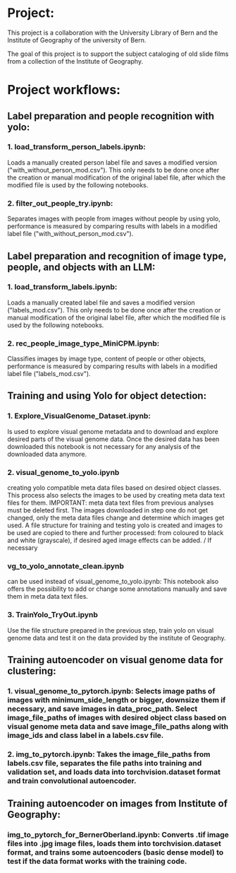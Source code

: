 # Project:
This project is a collaboration with the University Library of Bern and the Institute of Geography of the university of Bern.

The goal of this project is to support the subject cataloging of old slide films from a collection of the Institute of Geography. 


# Project workflows:

## Label preparation and people recognition with yolo:
### 1. load_transform_person_labels.ipynb: 
Loads a manually created person label file and saves a modified version ("with_without_person_mod.csv"). This only needs to be done once after the creation or manual modification of the original label file, after which the modified file is used by the following notebooks.
### 2. filter_out_people_try.ipynb: 
Separates images with people from images without people by using yolo, performance is measured by comparing results with labels in a modified label file ("with_without_person_mod.csv"). 

## Label preparation and recognition of image type, people, and objects with an LLM:
### 1. load_transform_labels.ipynb:  
Loads a manually created label file and saves a modified version ("labels_mod.csv"). This only needs to be done once after the creation or manual modification of the original label file, after which the modified file is used by the following notebooks.
### 2. rec_people_image_type_MiniCPM.ipynb: 
Classifies images by image type, content of people or other objects, performance is measured by comparing results with labels in a modified label file ("labels_mod.csv"). 

## Training and using Yolo for object detection:
### 1. Explore_VisualGenome_Dataset.ipynb: 
Is used to explore visual genome metadata and to download and explore desired parts of the visual genome data. Once the desired data has been downloaded this notebook is not necessary for any analysis of the downloaded data anymore. 
### 2. visual_genome_to_yolo.ipynb 
creating yolo compatible meta data files based on desired object classes. This process also selects the images to be used by creating meta data text files for them. IMPORTANT: meta data text files from previous analyses must be deleted first. The images downloaded in step one do not get changed, only the meta data files change and determine which images get used. A file structure for training and testing yolo is created and images to be used are copied to there and further processed: from coloured to black and white (grayscale), if desired aged image effects can be added. /
If necessary 
### vg_to_yolo_annotate_clean.ipynb 
can be used instead of  visual_genome_to_yolo.ipynb: This notebook also offers the possibility to add or change some annotations manually and save them in meta data text files.
### 3. TrainYolo_TryOut.ipynb
Use the file structure prepared in the previous step, train yolo on visual genome data and test it on the data provided by the institute of Geography. 

## Training autoencoder on visual genome data for clustering:
### 1. visual_genome_to_pytorch.ipynb: Selects image paths of images with minimum_side_length or bigger, downsize them if necessary, and save images in data_proc_path. Select image_file_paths of images with desired object class based on visual genome meta data and save image_file_paths along with image_ids and class label in a labels.csv file.
### 2. img_to_pytorch.ipynb: Takes the image_file_paths from labels.csv file, separates the file paths into training and validation set, and loads data into torchvision.dataset format and train convolutional autoencoder.

## Training autoencoder on images from Institute of Geography:
### img_to_pytorch_for_BernerOberland.ipynb: Converts .tif image files into .jpg image files, loads them into torchvision.dataset format, and trains some autoencoders (basic dense model) to test if the data format works with the training code.

